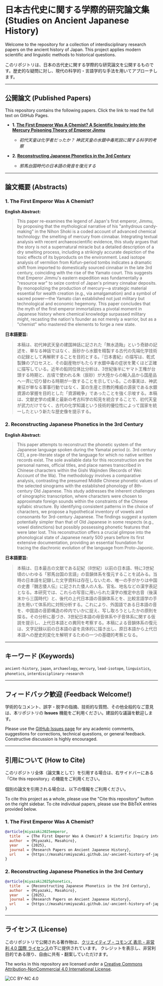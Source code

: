 # 日本古代史に関する学際的研究論文集 (Studies on Ancient Japanese History)

Welcome to the repository for a collection of interdisciplinary research papers on the ancient history of Japan. This project applies modern scientific and linguistic methods to historical questions.

このリポジトリは、日本の古代史に関する学際的な研究論文を公開するものです。歴史的な疑問に対し、現代の科学的・言語学的な手法を用いてアプローチします。

---

## 公開論文 (Published Papers)

This repository contains the following papers. Click the link to read the full text on GitHub Pages.

*   **1. [The First Emperor Was A Chemist? A Scientific Inquiry into the Mercury Poisoning Theory of Emperor Jinmu](https://masahiromiyazaki.github.io/-ancient-history-of-japan/first-emperor-was-a-chemist.html)**
    *   *初代天皇は化学者だったか？ 神武天皇の水銀中毒死説に関する科学的考察*

*   **2. [Reconstructing Japanese Phonetics in the 3rd Century](https://masahiromiyazaki.github.io/-ancient-history-of-japan/japanese-phonetics-3rd-century.html)**
    *   *邪馬台国時代の日本語の発音を復元する*

---

## 論文概要 (Abstracts)

### 1. The First Emperor Was A Chemist?

**English Abstract:**
> This paper re-examines the legend of Japan's first emperor, Jimmu, by proposing that the mythological narrative of his "anhydrous candy-making" in the Nihon Shoki is a coded account of advanced chemical technology: the smelting of mercury from cinnabar. Integrating textual analysis with recent archaeoscientific evidence, this study argues that the story is not a supernatural miracle but a detailed description of a dry smelting process, including a strikingly accurate depiction of the toxic effects of its byproducts on the environment. Lead isotope analysis of vermilion from Kofun-period tombs indicates a dramatic shift from imported to domestically sourced cinnabar in the late 3rd century, coinciding with the rise of the Yamato court. This suggests that Emperor Jimmu's eastern expedition was fundamentally a "resource war" to seize control of Japan's primary cinnabar deposits. By monopolizing the production of mercury—a strategic material essential for wealth creation (e.g., via amalgamation) and a symbol of sacred power—the Yamato clan established not just military but technological and economic hegemony. This paper concludes that the myth of the first emperor immortalizes a pivotal moment in Japanese history where chemical knowledge surpassed military might, recasting the nation's founder as not merely a warrior, but as a "chemist" who mastered the elements to forge a new state.

**日本語要旨:**
> 本稿は、初代神武天皇の建国神話に記された「無水造飴」という奇跡の記述を、単なる神話ではなく、辰砂から水銀を精製する古代の先端化学技術の記録として再解釈することを目的とする。『日本書紀』の描写は、乾式製錬のプロセスと、その副産物がもたらす水銀中毒の症状を驚くほど正確に描写している。近年の鉛同位体比分析は、3世紀後半にヤマト王権が台頭する時期と、古墳で使われる朱（辰砂）が大陸からの輸入品から国産品へ一斉に切り替わる時期が一致することを示している。この事実は、神武東征が単なる軍事行動ではなく、富の生産と宗教的権威の源泉である水銀資源の掌握を目的とした「資源戦争」であったことを強く示唆する。本稿は、文献史学の成果と最新の考古科学の知見を統合することで、初代天皇が武力だけでなく、古代の化学知識という技術的優位性によって国家を統一したという新たな歴史像を提示する。

### 2. Reconstructing Japanese Phonetics in the 3rd Century

**English Abstract:**
> This paper attempts to reconstruct the phonetic system of the Japanese language spoken during the Yamatai period (c. 3rd century CE), a pre-literate stage of the language for which no native written records exist. The sole available data for this reconstruction are the personal names, official titles, and place names transcribed in Chinese characters within the Gishi Wajinden (Records of Wei: Account of the Wa). The methodology involves a comparative analysis, contrasting the presumed Middle Chinese phonetic values of the selected sinograms with the established phonology of 8th-century Old Japanese. This study addresses the inherent challenges of sinographic transcription, where characters were chosen to approximate foreign sounds within the constraints of the Chinese syllabic structure. By identifying consistent patterns in the choice of characters, we propose a hypothetical inventory of vowels and consonants for 3rd-century Japanese. The findings suggest a system potentially simpler than that of Old Japanese in some respects (e.g., vowel distinctions) but possibly possessing phonetic features that were later lost. This reconstruction offers a crucial glimpse into the phonological state of Japanese nearly 500 years before its first extensive documentation, providing an essential foundation for tracing the diachronic evolution of the language from Proto-Japonic.

**日本語要旨:**
> 本稿は、日本最古の文献である記紀（8世紀）以前の日本語、特に3世紀頃のいわゆる「邪馬台国の言語」の音韻体系を復元することを試みる。当時の日本語を記録した文字資料は存在しないため、唯一の手がかりは中国の史書『魏志倭人伝』に記された倭人の人名、官名、地名などの漢字表記となる。本研究では、これらの写音に用いられた漢字の推定中古音（後漢末から三国時代）と、後代の上代日本語の音韻体系とを、比較言語学の手法を用いて体系的に対照分析する。これにより、外国語である日本語の音を、中国語の音節構造の枠内でいかに捉え、写し取ろうとしたかの原則を探る。その分析に基づき、3世紀日本語の母音体系や子音体系に関する仮説を提示し、上代日本語との異同を考察する。本稿による音韻体系の復元は、文字記録以前の日本語の姿を具体的に描き出し、原日本語から上代日本語への歴史的変化を解明するための一つの基礎的考察となる。

---

## キーワード (Keywords)

`ancient-history`, `japan`, `archaeology`, `mercury`, `lead-isotope`, `linguistics`, `phonetics`, `interdisciplinary-research`

---

## フィードバック歓迎 (Feedback Welcome!)

学術的なコメント、誤字・脱字の指摘、技術的な質問、その他全般的なご意見は、本リポジトリの **Issues** 機能をご利用ください。建設的な議論を歓迎します。

Please use the [GitHub Issues page](https://github.com/masahiromiyazaki/-ancient-history-of-japan/issues) for any academic comments, suggestions for corrections, technical questions, or general feedback. Constructive discussion is highly encouraged.

---

## 引用について (How to Cite)

このリポジトリ全体（論文集として）を引用する場合は、右サイドバーにある「Cite this repository」の機能をご利用ください。

個別の論文を引用される場合は、以下の情報をご利用ください。

To cite this project as a whole, please use the "Cite this repository" button on the right sidebar. To cite individual papers, please use the BibTeX entries provided below.

### 1. The First Emperor Was A Chemist?

```bibtex
@article{miyazaki2025emperor,
  title   = {The First Emperor Was A Chemist? A Scientific Inquiry into the Mercury Poisoning Theory of Emperor Jinmu},
  author  = {Miyazaki, Masahiro},
  year    = {2025},
  journal = {Research Papers on Ancient Japanese History},
  url     = {https://masahiromiyazaki.github.io/-ancient-history-of-japan/first-emperor-was-a-chemist.html}
}
```

### 2. Reconstructing Japanese Phonetics in the 3rd Century

```bibtex
@article{miyazaki2025phonetics,
  title   = {Reconstructing Japanese Phonetics in the 3rd Century},
  author  = {Miyazaki, Masahiro},
  year    = {2025},
  journal = {Research Papers on Ancient Japanese History},
  url     = {https://masahiromiyazaki.github.io/-ancient-history-of-japan/japanese-phonetics-3rd-century.html}
}
```

---

## ライセンス (License)

このリポジトリで公開される著作物は、[クリエイティブ・コモンズ 表示 - 非営利 4.0 国際 ライセンス](http://creativecommons.org/licenses/by-nc/4.0/)の下に提供されています。
クレジットを表示し、非営利目的である限り、自由に共有・翻案していただけます。

The works in this repository are licensed under a [Creative Commons Attribution-NonCommercial 4.0 International License](http://creativecommons.org/licenses/by-nc/4.0/).

![CC BY-NC 4.0](https://i.creativecommons.org/l/by-nc/4.0/88x31.png)
